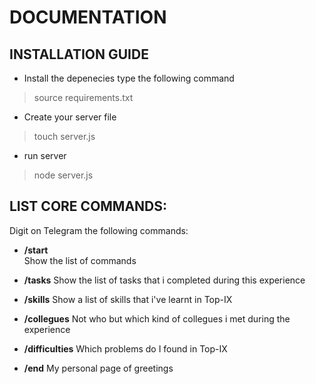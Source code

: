 # DOCUMENTATION

## INSTALLATION GUIDE
- Install the depenecies type the following command
> source requirements.txt

- Create your server file
> touch server.js

- run server
> node server.js

## LIST CORE COMMANDS:

Digit on Telegram the following commands:

- **/start**  
Show the list of commands

- **/tasks**
Show the list of tasks that i completed during this experience


- **/skills**
Show a list of skills that i've learnt in Top-IX

- **/collegues**
Not who but which kind of collegues i met during the experience

- **/difficulties**
Which problems do I found in Top-IX


- **/end**
My personal page of greetings
